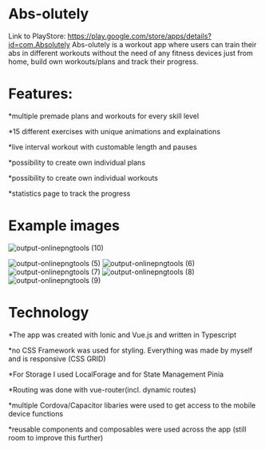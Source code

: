 # Abs-olutely
Link to PlayStore: https://play.google.com/store/apps/details?id=com.Absolutely
Abs-olutely is a workout app where users can train their abs in different workouts without the need of any fitness devices just from home, build own workouts/plans and track their progress.

# Features:

*multiple premade plans and workouts for every skill level

*15 different exercises with unique animations and explainations

*live interval workout with customable length and pauses

*possibility to create own individual plans

*possibility to create own individual workouts

*statistics page to track the progress

# Example images

![output-onlinepngtools (10)](https://user-images.githubusercontent.com/84835654/235198989-f5387ab2-f599-48ea-897a-bc3b876548d4.png)

![output-onlinepngtools (5)](https://user-images.githubusercontent.com/84835654/235198289-2e127cc8-82d3-4f70-9a28-7050a72bc1ec.png)
![output-onlinepngtools (6)](https://user-images.githubusercontent.com/84835654/235199069-3ce466a6-ffc3-4c18-a84e-32d49be71e56.png)
![output-onlinepngtools (7)](https://user-images.githubusercontent.com/84835654/235199080-54ecb5c1-47dd-4723-81a0-564feb6e2e87.png)
![output-onlinepngtools (8)](https://user-images.githubusercontent.com/84835654/235199084-9114a2be-0029-4f6d-9a41-aa81891e3ca6.png)
![output-onlinepngtools (9)](https://user-images.githubusercontent.com/84835654/235199098-317e7f0b-700d-4162-9f56-0330854492be.png)

# Technology

*The app was created with Ionic and Vue.js and written in Typescript

*no CSS Framework was used for styling. Everything was made by myself and is responsive (CSS GRID)

*For Storage I used LocalForage and for State Management Pinia

*Routing was done with vue-router(incl. dynamic routes)

*multiple Cordova/Capacitor libaries were used to get access to the mobile device functions

*reusable components and composables were used across the app (still room to improve this further)



